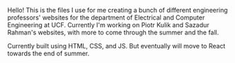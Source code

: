Hello! This is the files I use for me creating a bunch of different engineering professors' websites for the department of Electrical and Computer Engineering at UCF. Currently I'm working on Piotr Kulik and Sazadur Rahman's websites, with more to come through the summer and the fall.

Currently built using HTML, CSS, and JS. But eventually will move to React towards the end of summer.
